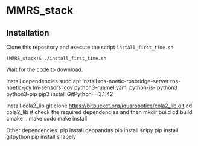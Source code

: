 # MMRS_stack

## Installation

Clone this repository and execute the script `install_first_time.sh`

    (MMRS_stack)$ ./install_first_time.sh

Wait for the code to download.

Install dependencies
    sudo apt install ros-noetic-rosbridge-server ros-noetic-joy lm-sensors lcov python3-ruamel.yaml python-is-   python3 python3-pip
pip3 install GitPython==3.1.42

Install cola2_lib
    git clone https://bitbucket.org/iquarobotics/cola2_lib.git
    cd cola2_lib
    # check the required dependencies and then
    mkdir build
    cd build
    cmake ..
    make
    sudo make install


Other dependencies:
pip install geopandas
pip install scipy
pip install gitpython
pip install shapely
